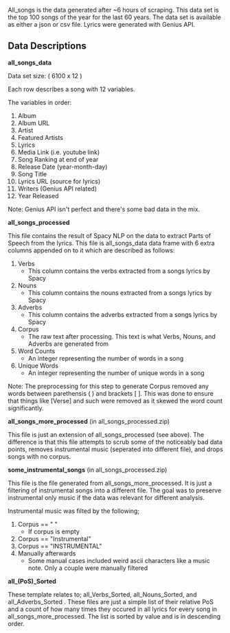 All_songs is the data generated after ~6 hours of scraping. This data set is the top 100 songs of the year for the last 60 years. 
The data set is available as either a json or csv file. Lyrics were generated with Genius API.

**Data Descriptions**
--------------------------------------------------------------------------------------------------------------------------------------
**all_songs_data**

Data set size: ( 6100 x 12 )

Each row describes a song with 12 variables.

The variables in order:

1. Album
2. Album URL
3. Artist
4. Featured Artists 
5. Lyrics
6. Media Link (i.e. youtube link)
7. Song Ranking at end of year
8. Release Date (year-month-day)
9. Song Title
10. Lyrics URL (source for lyrics)
11. Writers (Genius API related)
12. Year Released

Note: Genius API isn't perfect and there's some bad data in the mix.

**all_songs_processed**

This file contains the result of Spacy NLP on the data to extract Parts of Speech from the lyrics. This file is all_songs_data data frame with 6 extra columns appended on to it which are described as follows:
1. Verbs
     * This column contains the verbs extracted from a songs lyrics by Spacy
2. Nouns
     * This column contains the nouns extracted from a songs lyrics by Spacy
3. Adverbs
     * This column contains the adverbs extracted from a songs lyrics by Spacy
4. Corpus
     * The raw text after processing. This text is what Verbs, Nouns, and Adverbs are generated from
5. Word Counts
      * An integer representing the number of words in a song
6. Unique Words
     * An integer representing the number of unique words in a song 

Note: The preprocessing for this step to generate Corpus removed any words between parethensis ( ) and brackets [ ]. This was done to ensure that things like [Verse] and such were removed as it skewed the word count significantly.


 **all_songs_more_processed**  	(in all_songs_processed.zip)
 
This file is just an extension of all_songs_processed (see above). The difference is that this file attempts to scrub some of the noticeably bad data points, removes instrumental music (seperated into different file), and drops songs with no corpus.
    
**some_instrumental_songs** 	(in all_songs_processed.zip)

This file is the file generated from all_songs_more_processed. It is just a filtering of instrumental songs into a different file. The goal was to preserve instrumental only music if the data was relevant for different analysis. 
	
Instrumental music was filted by the following;
1. Corpus ==  " " 
      * If corpus is empty
2. Corpus ==  "Instrumental"
3. Corpus ==  "INSTRUMENTAL"
4. Manually afterwards
     * Some manual cases included weird ascii characters like a music note. Only a couple were manually filtered
  
**all_(PoS)_Sorted** 
 
These template relates to; all_Verbs_Sorted, all_Nouns_Sorted, and all_Adverbs_Sorted . These files are just a simple list of their relative PoS and a count of how many times they occured in all lyrics for every song in all_songs_more_processed. The list is sorted by value and is in descending order.
